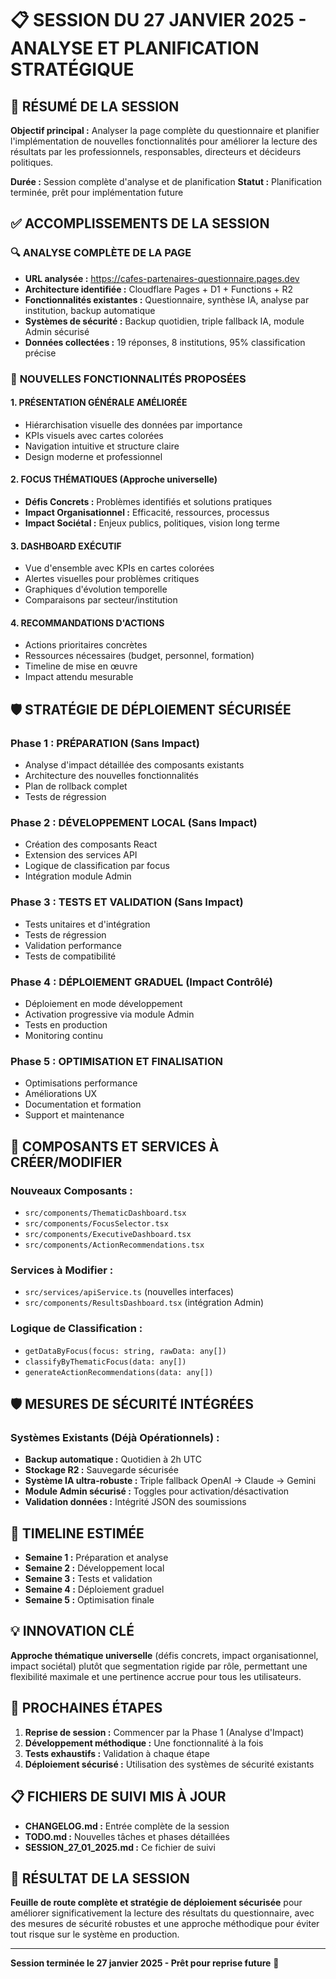 # 📋 SESSION DU 27 JANVIER 2025 - ANALYSE ET PLANIFICATION STRATÉGIQUE

## 🎯 RÉSUMÉ DE LA SESSION

**Objectif principal :** Analyser la page complète du questionnaire et planifier l'implémentation de nouvelles fonctionnalités pour améliorer la lecture des résultats par les professionnels, responsables, directeurs et décideurs politiques.

**Durée :** Session complète d'analyse et de planification
**Statut :** Planification terminée, prêt pour implémentation future

## ✅ ACCOMPLISSEMENTS DE LA SESSION

### 🔍 **ANALYSE COMPLÈTE DE LA PAGE**
- **URL analysée :** https://cafes-partenaires-questionnaire.pages.dev
- **Architecture identifiée :** Cloudflare Pages + D1 + Functions + R2
- **Fonctionnalités existantes :** Questionnaire, synthèse IA, analyse par institution, backup automatique
- **Systèmes de sécurité :** Backup quotidien, triple fallback IA, module Admin sécurisé
- **Données collectées :** 19 réponses, 8 institutions, 95% classification précise

### 🎯 **NOUVELLES FONCTIONNALITÉS PROPOSÉES**

#### **1. PRÉSENTATION GÉNÉRALE AMÉLIORÉE**
- Hiérarchisation visuelle des données par importance
- KPIs visuels avec cartes colorées
- Navigation intuitive et structure claire
- Design moderne et professionnel

#### **2. FOCUS THÉMATIQUES (Approche universelle)**
- **Défis Concrets :** Problèmes identifiés et solutions pratiques
- **Impact Organisationnel :** Efficacité, ressources, processus
- **Impact Sociétal :** Enjeux publics, politiques, vision long terme

#### **3. DASHBOARD EXÉCUTIF**
- Vue d'ensemble avec KPIs en cartes colorées
- Alertes visuelles pour problèmes critiques
- Graphiques d'évolution temporelle
- Comparaisons par secteur/institution

#### **4. RECOMMANDATIONS D'ACTIONS**
- Actions prioritaires concrètes
- Ressources nécessaires (budget, personnel, formation)
- Timeline de mise en œuvre
- Impact attendu mesurable

## 🛡️ **STRATÉGIE DE DÉPLOIEMENT SÉCURISÉE**

### **Phase 1 : PRÉPARATION (Sans Impact)**
- Analyse d'impact détaillée des composants existants
- Architecture des nouvelles fonctionnalités
- Plan de rollback complet
- Tests de régression

### **Phase 2 : DÉVELOPPEMENT LOCAL (Sans Impact)**
- Création des composants React
- Extension des services API
- Logique de classification par focus
- Intégration module Admin

### **Phase 3 : TESTS ET VALIDATION (Sans Impact)**
- Tests unitaires et d'intégration
- Tests de régression
- Validation performance
- Tests de compatibilité

### **Phase 4 : DÉPLOIEMENT GRADUEL (Impact Contrôlé)**
- Déploiement en mode développement
- Activation progressive via module Admin
- Tests en production
- Monitoring continu

### **Phase 5 : OPTIMISATION ET FINALISATION**
- Optimisations performance
- Améliorations UX
- Documentation et formation
- Support et maintenance

## 🔧 **COMPOSANTS ET SERVICES À CRÉER/MODIFIER**

### **Nouveaux Composants :**
- `src/components/ThematicDashboard.tsx`
- `src/components/FocusSelector.tsx`
- `src/components/ExecutiveDashboard.tsx`
- `src/components/ActionRecommendations.tsx`

### **Services à Modifier :**
- `src/services/apiService.ts` (nouvelles interfaces)
- `src/components/ResultsDashboard.tsx` (intégration Admin)

### **Logique de Classification :**
- `getDataByFocus(focus: string, rawData: any[])`
- `classifyByThematicFocus(data: any[])`
- `generateActionRecommendations(data: any[])`

## 🛡️ **MESURES DE SÉCURITÉ INTÉGRÉES**

### **Systèmes Existants (Déjà Opérationnels) :**
- **Backup automatique :** Quotidien à 2h UTC
- **Stockage R2 :** Sauvegarde sécurisée
- **Système IA ultra-robuste :** Triple fallback OpenAI → Claude → Gemini
- **Module Admin sécurisé :** Toggles pour activation/désactivation
- **Validation données :** Intégrité JSON des soumissions

## 📅 **TIMELINE ESTIMÉE**

- **Semaine 1 :** Préparation et analyse
- **Semaine 2 :** Développement local
- **Semaine 3 :** Tests et validation
- **Semaine 4 :** Déploiement graduel
- **Semaine 5 :** Optimisation finale

## 💡 **INNOVATION CLÉ**

**Approche thématique universelle** (défis concrets, impact organisationnel, impact sociétal) plutôt que segmentation rigide par rôle, permettant une flexibilité maximale et une pertinence accrue pour tous les utilisateurs.

## 🎯 **PROCHAINES ÉTAPES**

1. **Reprise de session :** Commencer par la Phase 1 (Analyse d'Impact)
2. **Développement méthodique :** Une fonctionnalité à la fois
3. **Tests exhaustifs :** Validation à chaque étape
4. **Déploiement sécurisé :** Utilisation des systèmes de sécurité existants

## 📋 **FICHIERS DE SUIVI MIS À JOUR**

- **CHANGELOG.md :** Entrée complète de la session
- **TODO.md :** Nouvelles tâches et phases détaillées
- **SESSION_27_01_2025.md :** Ce fichier de suivi

## 🎉 **RÉSULTAT DE LA SESSION**

**Feuille de route complète et stratégie de déploiement sécurisée** pour améliorer significativement la lecture des résultats du questionnaire, avec des mesures de sécurité robustes et une approche méthodique pour éviter tout risque sur le système en production.

---

**Session terminée le 27 janvier 2025 - Prêt pour reprise future** 🚀

